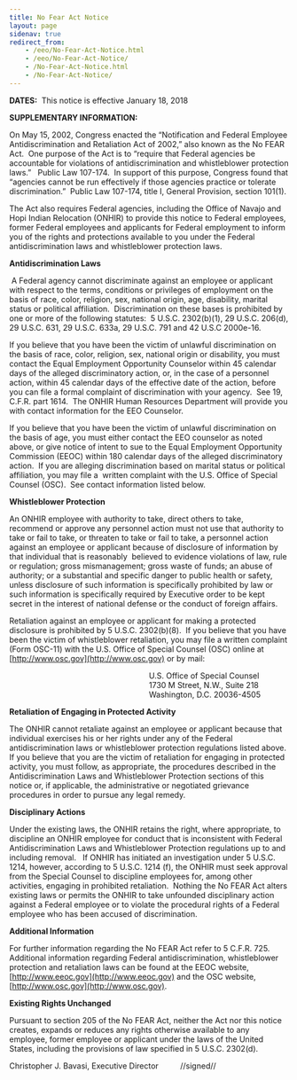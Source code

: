 ```yaml
---
title: No Fear Act Notice
layout: page
sidenav: true
redirect_from:
    - /eeo/No-Fear-Act-Notice.html
    - /eeo/No-Fear-Act-Notice/
    - /No-Fear-Act-Notice.html
    - /No-Fear-Act-Notice/
---
```


**DATES:**  This notice is effective January 18, 2018

**SUPPLEMENTARY INFORMATION:**

On May 15, 2002, Congress enacted the “Notification and Federal Employee Antidiscrimination and Retaliation Act of 2002,” also known as the No FEAR Act.  One purpose of the Act is to “require that Federal agencies be accountable for violations of antidiscrimination and whistleblower protection laws.”   Public Law 107-174.  In support of this purpose, Congress found that “agencies cannot be run effectively if those agencies practice or tolerate discrimination.”  Public Law 107-174, title I, General Provision, section 101(1).

The Act also requires Federal agencies, including the Office of Navajo and Hopi Indian Relocation (ONHIR) to provide this notice to Federal employees, former Federal employees and applicants for Federal employment to inform you of the rights and protections available to you under the Federal antidiscrimination laws and whistleblower protection laws.

**Antidiscrimination Laws**

 A Federal agency cannot discriminate against an employee or applicant with respect to the terms, conditions or privileges of employment on the basis of race, color, religion, sex, national origin, age, disability, marital status or political affiliation.  Discrimination on these bases is prohibited by one or more of the following statutes:  5 U.S.C. 2302(b)(1), 29 U.S.C. 206(d), 29 U.S.C. 631, 29 U.S.C. 633a, 29 U.S.C. 791 and 42 U.S.C 2000e-16.

If you believe that you have been the victim of unlawful discrimination on the basis of race, color, religion, sex, national origin or disability, you must contact the Equal Employment Opportunity Counselor within 45 calendar days of the alleged discriminatory action, or, in the case of a personnel action, within 45 calendar days of the effective date of the action, before you can file a formal complaint of discrimination with your agency.  See 19, C.F.R. part 1614.  The ONHIR Human Resources Department will provide you with contact information for the EEO Counselor.

If you believe that you have been the victim of unlawful discrimination on the basis of age, you must either contact the EEO counselor as noted above, or give notice of intent to sue to the Equal Employment Opportunity Commission (EEOC) within 180 calendar days of the alleged discriminatory action.  If you are alleging discrimination based on marital status or political affiliation, you may file a  written complaint with the U.S. Office of Special Counsel (OSC).  See contact information listed below.  

**Whistleblower Protection**

An ONHIR employee with authority to take, direct others to take, recommend or approve any personnel action must not use that authority to take or fail to take, or threaten to take or fail to take, a personnel action against an employee or applicant because of disclosure of information by that individual that is reasonably  believed to evidence violations of law, rule or regulation; gross mismanagement; gross waste of funds; an abuse of authority; or a substantial and specific danger to public health or safety, unless disclosure of such information is specifically prohibited by law or such information is specifically required by Executive order to be kept secret in the interest of national defense or the conduct of foreign affairs.

Retaliation against an employee or applicant for making a protected disclosure is prohibited by 5 U.S.C. 2302(b)(8).  If you believe that you have been the victim of whistleblower retaliation, you may file a written complaint (Form OSC-11) with the U.S. Office of Special Counsel (OSC) online at [http://www.osc.gov](http://www.osc.gov) or by mail:

                                                                U.S. Office of Special Counsel  
                                                                1730 M Street, N.W., Suite 218  
                                                                Washington, D.C. 20036-4505

**Retaliation of Engaging in Protected Activity**

The ONHIR cannot retaliate against an employee or applicant because that individual exercises his or her rights under any of the Federal antidiscrimination laws or whistleblower protection regulations listed above.  If you believe that you are the victim of retaliation for engaging in protected activity, you must follow, as appropriate, the procedures described in the Antidiscrimination Laws and Whistleblower Protection sections of this notice or, if applicable, the administrative or negotiated grievance procedures in order to pursue any legal remedy.

**Disciplinary Actions**

Under the existing laws, the ONHIR retains the right, where appropriate, to discipline an ONHIR employee for conduct that is inconsistent with Federal Antidiscrimination Laws and Whistleblower Protection regulations up to and including removal.   If ONHIR has initiated an investigation under 5 U.S.C. 1214, however, according to 5 U.S.C. 1214 (f), the ONHIR must seek approval from the Special Counsel to discipline employees for, among other activities, engaging in prohibited retaliation.  Nothing the No FEAR Act alters existing laws or permits the ONHIR to take unfounded disciplinary action against a Federal employee or to violate the procedural rights of a Federal employee who has been accused of discrimination.

**Additional Information**

For further information regarding the No FEAR Act refer to 5 C.F.R. 725.  Additional information regarding Federal antidiscrimination, whistleblower protection and retaliation laws can be found at the EEOC website, [http://www.eeoc.gov](http://www.eeoc.gov) and the OSC website, [http://www.osc.gov](http://www.osc.gov).

**Existing Rights Unchanged**

Pursuant to section 205 of the No FEAR Act, neither the Act nor this notice creates, expands or reduces any rights otherwise available to any employee, former employee or applicant under the laws of the United States, including the provisions of law specified in 5 U.S.C. 2302(d).

Christopher J. Bavasi, Executive Director          //signed//
